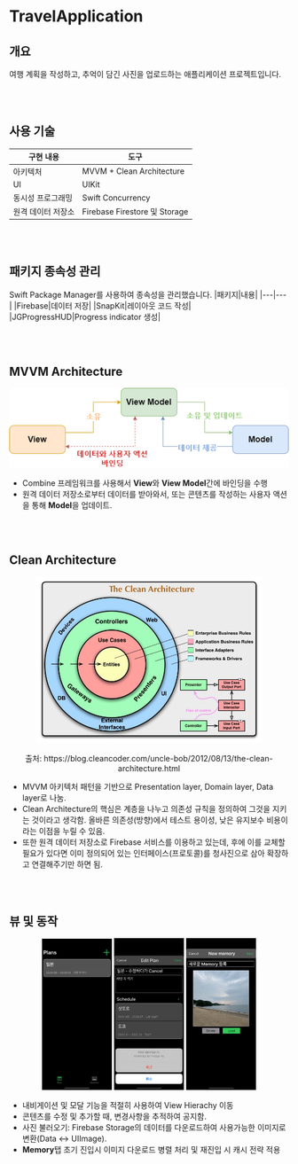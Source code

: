 # TravelApplication

## 개요
여행 계획을 작성하고, 추억이 담긴 사진을 업로드하는 애플리케이션 프로젝트입니다.


<br></br>
## 사용 기술
|구현 내용|도구|
|---|---|
|아키텍처|MVVM + Clean Architecture|
|UI|UIKit|
|동시성 프로그래밍|Swift Concurrency|
|원격 데이터 저장소|Firebase Firestore 및 Storage|



<br></br>
## 패키지 종속성 관리
Swift Package Manager를 사용하여 종속성을 관리했습니다.
|패키지|내용|
|---|---|
|Firebase|데이터 저장|
|SnapKit|레이아웃 코드 작성|
|JGProgressHUD|Progress indicator 생성|



<br></br>
## MVVM Architecture
<p align="center">
 <img src="/Document/MVVM.png">
</p>

- Combine 프레임워크를 사용해서 **View**와 **View Model**간에 바인딩을 수행
- 원격 데이터 저장소로부터 데이터를 받아와서, 또는 콘텐츠를 작성하는 사용자 액션을 통해 **Model**을 업데이트.


<br></br>
## Clean Architecture
<p align="center">
 <img src="/Document/CleanArchitecture.jpg" height=300>
</p>

<p align="center">
 출처: https://blog.cleancoder.com/uncle-bob/2012/08/13/the-clean-architecture.html
</p>

- MVVM 아키텍처 패턴을 기반으로 Presentation layer, Domain layer, Data layer로 나눔.
- Clean Architecture의 핵심은 계층을 나누고 의존성 규칙을 정의하여 그것을 지키는 것이라고 생각함. 올바른 의존성(방향)에서 테스트 용이성, 낮은 유지보수 비용이라는 이점을 누릴 수 있음.
- 또한 원격 데이터 저장소로 Firebase 서비스를 이용하고 있는데, 후에 이를 교체할 필요가 있다면 이미 정의되어 있는 인터페이스(프로토콜)를 청사진으로 삼아 확장하고 연결해주기만 하면 됨.



<br></br>
## 뷰 및 동작
<p align="center">
 <img src="/Document/Simulator Recording.gif" width="25%">
 <img src="/Document/cancel.png" width="25%">
 <img src="/Document/new memory.png" width="25%">
</p>

- 내비게이션 및 모달 기능을 적절히 사용하여 View Hierachy 이동
- 콘텐츠를 수정 및 추가할 때, 변경사항을 추적하여 공지함.
- 사진 불러오기: Firebase Storage의 데이터를 다운로드하여 사용가능한 이미지로 변환(Data <-> UIImage). 
- **Memory**탭 초기 진입시 이미지 다운로드 병렬 처리 및 재진입 시 캐시 전략 적용
